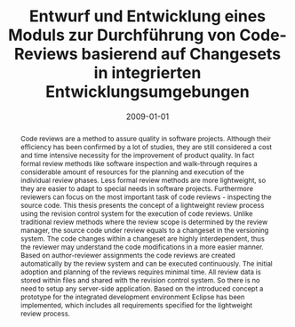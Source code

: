 ---
abstract: Code reviews are a method to assure quality in software projects. Although
  their efficiency has been confirmed by a lot of studies, they are still considered
  a cost and time intensive necessity for the improvement of product quality. In fact
  formal review methods like software inspection and walk-through requires a considerable
  amount of resources for the planning and execution of the individual review phases.
  Less formal review methods are more lightweight, so they are easier to adapt to
  special needs in software projects. Furthermore reviewers can focus on the most
  important task of code reviews - inspecting the source code. This thesis presents
  the concept of a lightweight review process using the revision control system for
  the execution of code reviews. Unlike traditional review methods where the review
  scope is determined by the review manager, the source code under review equals to
  a changeset in the versioning system. The code changes within a changeset are highly
  interdependent, thus the reviewer may understand the code modifications in a more
  easier manner. Based on author-reviewer assignments the code reviews are created
  automatically by the review system and can be executed continuously. The initial
  adoption and planning of the reviews requires minimal time. All review data is stored
  within files and shared with the revision control system. So there is no need to
  setup any server-side application. Based on the introduced concept a prototype for
  the integrated development environment Eclipse has been implemented, which includes
  all requirements specified for the lightweight review process.
authors:
- Christoph Mayerhofer
date: '2009-01-01'
featured: false
links:
- name: Publik
  url: https://publik.tuwien.ac.at/showentry.php?ID=183748&lang=2
publication_types:
- '7'
publishDate: '2009-01-01'
title: Entwurf und Entwicklung eines Moduls zur Durchführung von Code-Reviews basierend
  auf Changesets in integrierten Entwicklungsumgebungen
url_pdf: ''
---
